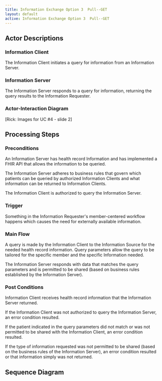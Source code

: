 ```yaml
---
title: Information Exchange Option 3  Pull--GET
layout: default
active: Information Exchange Option 3  Pull--GET
---
```


## Actor Descriptions
### Information Client
The Information Client initiates a query for information from an Information Server.
### Information Server
The Information Server responds to a query for information, returning the query results to the Information Requester.
### Actor-Interaction Diagram
[Rick: Images for UC #4 - slide 2]

## Processing Steps
### Preconditions
An Information Server has health record Information and has implemented a FHIR API that allows the information to be queried.

The Information Server adheres to business rules that govern which patients can be queried by authorized Information Clients and what information can be returned to Information Clients.

The Information Client is authorized to query the Information Server. 

### Trigger
Something in the Information Requester's member-centered workflow happens which causes the need for externally available information.

### Main Flow
A query is made by the Information Client to the Information Source for the needed health record information. Query parameters allow the query to be tailored for the specific member and the specific Information needed. 

The Information Server responds with data that matches the query parameters and is permitted to be shared (based on business rules established by the Information Server).

### Post Conditions
Information Client receives health record information that the Information Server returned.  

If the Information Client was not authorized to query the Information Server, an error condition resulted.

If the patient indicated in the query parameters did not match or was not permitted to be shared with the Information Client, an error condition resulted.

If the type of information requested was not permitted to be shared (based on the business rules of the Information Server), an error condition resulted or that information simply was not returned.

## Sequence Diagram